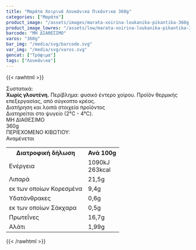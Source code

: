 ```yaml
---
title: "Μαράτα Xοιρινά Λουκάνικα Πικάντικα 360g"
categories: ["Μαράτα"]
product_image: "/assets/images/marata-xoirina-loukanika-pikantika-360g.jpg"
product_image_lowres: "/assets/low/marata-xoirina-loukanika-pikantika-360g.jpg"
barcode: "ΜΗ ΔΙΑΘΕΣΙΜΟ"
varos: "360g"
bar_img: "/media/svg/barcode.svg"
var_img: "/media/svg/varos.svg"
gencat: ["Τρόφιμα"]
tags: ["Λουκάνικα"]
---
```

{{< rawhtml >}}

<div class="product"><div id="sistatika">Συστατικά:</div><div class="alltext"><b>Χωρίς γλουτένη.</b> Περίβλημα: φυσικό έντερο χοίρου. Προϊόν θερμικής επεξεργασίας, από σύγκοπτο κρέας.</div><div id="loipa">Διατήρηση και λοιπά στοιχεία προϊόντος</div><div class="alltext">Διατηρείται στο ψυγείο (2°C - 4°C).</div><div id="barcode"><div id="barimage1"></div><span id="bartext">ΜΗ ΔΙΑΘΕΣΙΜΟ</span></div><div id="varos"><div id="varosimage1"></div><span id="varostext">360g</span></div><div id="kivotio">ΠΕΡΙΕΧΟΜΕΝΟ ΚΙΒΩΤΙΟΥ:<br>Αναμένεται</div><div class="tabout"><table id="diatable"><tbody><tr><th>Διατροφική δήλωση</th><th>Ανά 100g</th></tr><tr><td class="texr2">Ενέργεια</td><td class="texr">1090kJ<br>263kcal</td></tr><tr><td class="texr2">Λιπαρά</td><td class="texr">21,5g</td></tr><tr><td class="gray">εκ των οποίων Κορεσµένα</td><td class="gray2">9,4g</td></tr><tr><td class="texr2">Yδατάνθρακες</td><td class="texr">0,6g</td></tr><tr><td class="gray">εκ των οποίων Σάκχαρα</td><td class="gray2">0,5g</td></tr><tr><td class="texr2">Πρωτεΐνες</td><td class="texr">16,7g</td></tr><tr><td class="texr2">Αλάτι</td><td class="texr">1,99g</td></tr></tbody></table></div>
<div class="keno"></div>
<div class="pimg"></div>
</div>
{{< /rawhtml >}}


